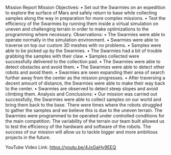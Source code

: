 Mission Report
Mission Objectives:
•	Set out the Swarmies on an expedition to explore the surface of Mars and safely return to base while collecting samples along the way in preparation for more complex missions.
•	Test the efficiency of the Swarmies by running them inside a virtual simulation on uneven and challenging terrain in order to make optimizations to the programming where necessary.
Observations:
•	The Swarmies were able to operate normally in the simulation environment.
•	Swarmies were able to traverse on top our custom 3D meshes with no problems.
•	Samples were able to be picked up by the Swarmies.
•	The Swarmies had a bit of trouble grabbing the samples with their claw.
•	Samples collected were successfully delivered to the collection pad.
•	The Swarmies were able to detect obstacles and avoid them.
•	The Swarmies were able to detect other robots and avoid them.
•	Swarmies are seen expanding their area of search further away from the center as the mission progresses.
•	After traversing a decent amount of distance, the Swarmies were able to make their way back to the center.
•	Swarmies are observed to detect steep slopes and avoid climbing them.
Analysis and Conclusions:
•	Our mission was carried out successfully, the Swarmies were able to collect samples on our world and bring them back to the base. There were times where the robots struggled to gather the samples and we believe this is due to the uneven terrain. The Swarmies were programmed to be operated under controlled conditions for the main competition. The variability of the terrain our team built allowed us to test the efficiency of the hardware and software of the robots. The success of our mission will allow us to tackle bigger and more ambitious projects in the future.

YouTube Video Link: https://youtu.be/4JxGaHy9EEQ 
